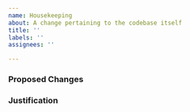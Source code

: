 ```yaml
---
name: Housekeeping
about: A change pertaining to the codebase itself
title: ''
labels: ''
assignees: ''

---
```


### Proposed Changes


<!-- Provide justification for the proposed change(s). -->
### Justification
